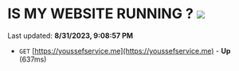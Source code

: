# IS MY WEBSITE RUNNING ? [![](https://img.shields.io/static/v1?label=Sponsor&message=%E2%9D%A4&logo=GitHub&color=%23fe8e86)](https://github.com/sponsors/<username>)

Last updated: **8/31/2023, 9:08:57 PM**

- `GET` [https://youssefservice.me](https://youssefservice.me) - **Up** (637ms)
